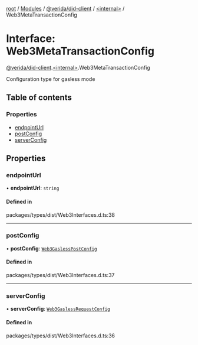 [root](../README.md) / [Modules](../modules.md) / [@verida/did-client](../modules/verida_did_client.md) / [<internal\>](../modules/verida_did_client._internal_.md) / Web3MetaTransactionConfig

# Interface: Web3MetaTransactionConfig

[@verida/did-client](../modules/verida_did_client.md).[<internal\>](../modules/verida_did_client._internal_.md).Web3MetaTransactionConfig

Configuration type for gasless mode

## Table of contents

### Properties

- [endpointUrl](verida_did_client._internal_.Web3MetaTransactionConfig.md#endpointurl)
- [postConfig](verida_did_client._internal_.Web3MetaTransactionConfig.md#postconfig)
- [serverConfig](verida_did_client._internal_.Web3MetaTransactionConfig.md#serverconfig)

## Properties

### endpointUrl

• **endpointUrl**: `string`

#### Defined in

packages/types/dist/Web3Interfaces.d.ts:38

___

### postConfig

• **postConfig**: [`Web3GaslessPostConfig`](verida_did_client._internal_.Web3GaslessPostConfig.md)

#### Defined in

packages/types/dist/Web3Interfaces.d.ts:37

___

### serverConfig

• **serverConfig**: [`Web3GaslessRequestConfig`](verida_did_client._internal_.Web3GaslessRequestConfig.md)

#### Defined in

packages/types/dist/Web3Interfaces.d.ts:36
